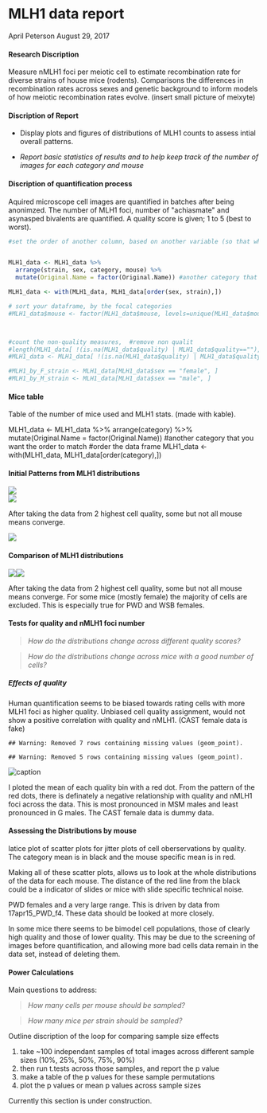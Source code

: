 MLH1 data report
================
April Peterson
August 29, 2017

#### Research Discription

Measure nMLH1 foci per meiotic cell to estimate recombination rate for diverse strains of house mice (rodents). Comparisons the differences in recombination rates across sexes and genetic background to inform models of how meiotic recombination rates evolve. (insert small picture of meixyte)

#### Discription of Report

-   Display plots and figures of distributions of MLH1 counts to assess intial overall patterns.

-   *Report basic statistics of results and to help keep track of the number of images for each category and mouse*

#### Discription of quantification process

Aquired microscope cell images are quantified in batches after being anonimzed. The number of MLH1 foci, number of "achiasmate" and asynasped bivalents are quantified. A quality score is given; 1 to 5 (best to worst).

``` r
#set the order of another column, based on another variable (so that when)


MLH1_data <- MLH1_data %>%
  arrange(strain, sex, category, mouse) %>%
  mutate(Original.Name = factor(Original.Name)) #another category that you want the order to match

MLH1_data <- with(MLH1_data, MLH1_data[order(sex, strain),])

# sort your dataframe, by the focal categories
#MLH1_data$mouse <- factor(MLH1_data$mouse, levels=unique(MLH1_data$mouse))



#count the non-quality measures,  #remove non qualit
#length(MLH1_data[ !(is.na(MLH1_data$quality) | MLH1_data$quality==""), ] )  #15 rows with out quality scores, remove.
#MLH1_data <- MLH1_data[ !(is.na(MLH1_data$quality) | MLH1_data$quality==""), ]

#MLH1_by_F_strain <- MLH1_data[MLH1_data$sex == "female", ]
#MLH1_by_M_strain <- MLH1_data[MLH1_data$sex == "male", ]
```

#### Mice table

Table of the number of mice used and MLH1 stats. (made with kable).

MLH1\_data &lt;- MLH1\_data %&gt;% arrange(category) %&gt;% mutate(Original.Name = factor(Original.Name)) \#another category that you want the order to match \#order the data frame MLH1\_data &lt;- with(MLH1\_data, MLH1\_data\[order(category),\])

#### Initial Patterns from MLH1 distributions

<img src="rmd_report_files/figure-markdown_github-ascii_identifiers/first boxplots-1.png" style="display: block; margin: auto;" /><img src="rmd_report_files/figure-markdown_github-ascii_identifiers/first boxplots-2.png" style="display: block; margin: auto;" />

After taking the data from 2 highest cell quality, some but not all mouse means converge.

<img src="rmd_report_files/figure-markdown_github-ascii_identifiers/histogram-1.png" style="display: block; margin: auto;" />

#### Comparison of MLH1 distributions

![](rmd_report_files/figure-markdown_github-ascii_identifiers/show%20boxplots-1.png)![](rmd_report_files/figure-markdown_github-ascii_identifiers/show%20boxplots-2.png)

After taking the data from 2 highest cell quality, some but not all mouse means converge. For some mice (mostly female) the majority of cells are excluded. This is especially true for PWD and WSB females.

#### Tests for quality and nMLH1 foci number

> *How do the distributions change across different quality scores?*

> *How do the distributions change across mice with a good number of cells?*

##### Effects of quality

Human quantification seems to be biased towards rating cells with more MLH1 foci as higher quality. Unbiased cell quality assignment, would not show a positive correlation with quality and nMLH1. (CAST female data is fake)

    ## Warning: Removed 7 rows containing missing values (geom_point).

    ## Warning: Removed 5 rows containing missing values (geom_point).

![caption](rmd_report_files/figure-markdown_github-ascii_identifiers/scatter%20plots%20of%20nMLH1%20by%20score-1.png)

I ploted the mean of each quality bin with a red dot. From the pattern of the red dots, there is definately a negative relationship with quality and nMLH1 foci across the data. This is most pronounced in MSM males and least pronounced in G males. The CAST female data is dummy data.

#### Assessing the Distributions by mouse

latice plot of scatter plots for jitter plots of cell oberservations by quality. The category mean is in black and the mouse specific mean is in red.

Making all of these scatter plots, allows us to look at the whole distributions of the data for each mouse. The distance of the red line from the black could be a indicator of slides or mice with slide specific technical noise.

PWD females and a very large range. This is driven by data from 17apr15\_PWD\_f4. These data should be looked at more closely.

In some mice there seems to be bimodel cell populations, those of clearly high quality and those of lower quality. This may be due to the screening of images before quantification, and allowing more bad cells data remain in the data set, instead of deleting them.

#### Power Calculations

Main questions to address:

> *How many cells per mouse should be sampled?*

> *How many mice per strain should be sampled?*

Outline discription of the loop for comparing sample size effects

1.  take ~100 independant samples of total images across different sample sizes (10%, 25%, 50%, 75%, 90%)
2.  then run t.tests across those samples, and report the p value
3.  make a table of the p values for these sample permutations
4.  plot the p values or mean p values across sample sizes

Currently this section is under construction.
